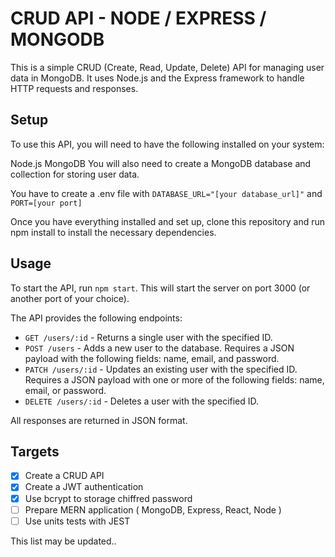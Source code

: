 # CRUD API - NODE / EXPRESS / MONGODB

This is a simple CRUD (Create, Read, Update, Delete) API for managing user data in MongoDB. It uses Node.js and the Express framework to handle HTTP requests and responses.

## Setup

To use this API, you will need to have the following installed on your system:

Node.js
MongoDB
You will also need to create a MongoDB database and collection for storing user data.

You have to create a .env file with `DATABASE_URL="[your database_url]"` and `PORT=[your port]` 

Once you have everything installed and set up, clone this repository and run npm install to install the necessary dependencies.

## Usage

To start the API, run `npm start`. This will start the server on port 3000 (or another port of your choice).

The API provides the following endpoints:

- `GET /users/:id` - Returns a single user with the specified ID.
- `POST /users` - Adds a new user to the database. Requires a JSON payload with the following fields: name, email, and password.
- `PATCH /users/:id` - Updates an existing user with the specified ID. Requires a JSON payload with one or more of the following fields: name, email, or password.
- `DELETE /users/:id` - Deletes a user with the specified ID. 

All responses are returned in JSON format.

## Targets

- [x] Create a CRUD API
- [x] Create a JWT authentication
- [x] Use bcrypt to storage chiffred password
- [ ] Prepare MERN application ( MongoDB, Express, React, Node )
- [ ] Use units tests with JEST

This list may be updated..